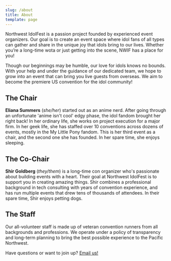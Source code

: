 ```yaml
---
slug: /about
title: About
template: page
---
```


Northwest IdolFest is a passion project founded by experienced event organizers. Our goal is to create an event space where idol fans of all types can gather and share in the unique joy that idols bring to our lives. Whether you’re a long-time wota or just getting into the scene, NWIF has a place for you!

Though our beginnings may be humble, our love for idols knows no bounds. With your help and under the guidance of our dedicated team, we hope to grow into an event that can bring you live guests from overseas. We aim to become the premiere US convention for the idol community!

## The Chair

**Eliana Summers** (_she/her_) started out as an anime nerd. After going through an unfortunate 'anime isn't cool' edgy phase, the idol fandom brought her right back! In her ordinary life, she works on project execution for a major firm. In her geek life, she has staffed over 10 conventions across dozens of events, mostly in the My Little Pony fandom. This is her third event as a chair, and the second one she has founded. In her spare time, she enjoys sleeping.

## The Co-Chair

**Shir Goldberg** (_they/them_) is a long-time con organizer who's passionate about building events with a heart. Their goal at Northwest IdolFest is to support you in creating amazing things. Shir combines a professional background in tech consulting with years of convention experience, and has run multiple events that drew tens of thousands of attendees. In their spare time, Shir enjoys petting dogs.

## The Staff

Our all-volunteer staff is made up of veteran convention runners from all backgrounds and professions. We operate under a policy of transparency and long-term planning to bring the best possible experience to the Pacific Northwest.

Have questions or want to join up? <a href='mailto:contact@nwidolfest.com' target='_blank' rel='noreferrer'>Email us!</a>
